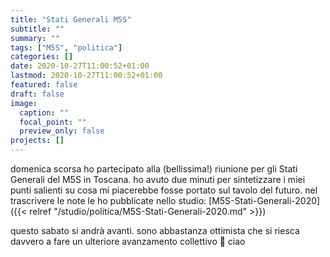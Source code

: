 ```yaml
---
title: "Stati Generali M5S"
subtitle: ""
summary: ""
tags: ["M5S", "politica"]
categories: []
date: 2020-10-27T11:00:52+01:00
lastmod: 2020-10-27T11:00:52+01:00
featured: false
draft: false
image:
  caption: ""
  focal_point: ""
  preview_only: false
projects: []
---
```


domenica scorsa ho partecipato alla (bellissima!) riunione per gli Stati Generali del M5S in Toscana.
ho avuto due minuti per sintetizzare i miei punti salienti su cosa mi piacerebbe fosse portato sul tavolo del futuro.
nel trascrivere le note le ho pubblicate nello studio: [M5S-Stati-Generali-2020]({{< relref "/studio/politica/M5S-Stati-Generali-2020.md" >}})

questo sabato si andrà avanti. sono abbastanza ottimista che si riesca davvero a fare un ulteriore avanzamento collettivo 🙂 ciao